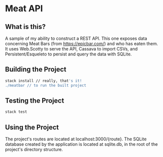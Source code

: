 # Meat API

## What is this?

A sample of my ability to construct a REST API. This one exposes data concerning Meat Bars (from https://epicbar.com/) and who has eaten them. It uses Web.Scotty to serve the API, Cassava to import CSVs, and Persistent/Esqueleto to persist and query the data with SQLite.

## Building the Project

``` sh
stack install // really, that's it!
./meatbar // to run the built project
```

## Testing the Project
``` sh
stack test
```

## Using the Project
The project's routes are located at localhost:3000/{route}. The SQLite database created by the application is located at sqlite.db, in the root of the project's directory structure.